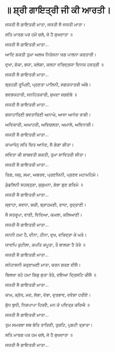 # ॥ ਸ਼੍ਰੀ ਗਾਇਤ੍ਰੀ ਜੀ ਕੀ ਆਰਤੀ।

ਜਯਤੀ ਜੈ ਗਾਇਤਰੀ ਮਾਤਾ, ਜਯਤੀ ਜੈ ਜਯਤੀ ਮਾਤਾ।

ਸਤਿ ਮਾਰਗ ਪਰ ਹਮੇਂ ਚਲੋ, ਜੋ ਹੈ ਸੁਖਦਾਤਾ ॥

ਜਯਤੀ ਜੈ ਗਾਇਤਰੀ ਮਾਤਾ...

ਆਦਿ ਸ਼ਕਤੀ ਤੁਮਾ ਅਲਖ ਨਿਰੰਜਨਾ ਜਗ ਪਾਲਨਾ ਕਰਤਾਰੀ।

ਦੁਖਾ, ਸ਼ੋਕਾ, ਭਯਾ, ਕਲੇਸ਼ਾ, ਕਲਹਾ ਦਰਿਦ੍ਰਯਾ ਦਿਨਯ ਹਰਤ੍ਰੀ ॥

ਜਯਤੀ ਜੈ ਗਾਇਤਰੀ ਮਾਤਾ...

ਬ੍ਰਹੜੀ ਰੂਪਿਣੀ, ਪ੍ਰਣਤਾ ਪਾਲਿਨੀ, ਜਗਤਧਾਤਰੀ ਅੰਬੇ।

ਭਵਭਯਹਾਰੀ, ਜਨਹਿਤਕਾਰੀ, ਸੁਖਦਾ ਜਗਦੰਬੇ ॥

ਜਯਤੀ ਜੈ ਗਾਇਤਰੀ ਮਾਤਾ...

ਭਯਾਹਾਰਿਣੀ ਭਵਤਾਰਿਣੀ ਅਨਾਘੇ, ਆਜਾ ਆਨੰਦ ਰਾਸ਼ੀ।

ਅਵਿਕਾਰੀ, ਅਘਾਹਰੀ, ਅਵਿਚਲਤਾ, ਅਮਾਲੇ, ਅਵਿਨਾਸ਼ੀ।

ਜਯਤੀ ਜੈ ਗਾਇਤਰੀ ਮਾਤਾ...

ਕਾਮਾਧੇਨੁ ਸਤਿ ਚਿਤ ਆਨੰਦ, ਜੈ ਗੰਗਾ ਗੀਤਾ।

ਸਵਿਤਾ ਕੀ ਸ਼ਾਸ਼ਵਤੀ ਸ਼ਕਤੀ, ਤੁਮਾ ਸਾਵਿਤਰੀ ਸੀਤਾ।

ਜਯਤੀ ਜੈ ਗਾਇਤਰੀ ਮਾਤਾ...

ਰਿਗ, ਯਜੁ, ਸਮਾ, ਅਥਰਵ, ਪ੍ਰਣਯਿਨੀ, ਪ੍ਰਣਵ ਮਹਾਮਹਿਮੇ।

ਕੁੰਡਲਿਨੀ ਸਹਸ੍ਤ੍ਰਾ, ਸੁਸ਼ੁਮਨਾ, ਸ਼ੋਭਾ ਗੁਣ ਗਰਿਮੇ ॥

ਜਯਤੀ ਜੈ ਗਾਇਤਰੀ ਮਾਤਾ...

ਸ੍ਵਾਹਾ, ਸਵਧਾ, ਸ਼ਚੀ, ਬ੍ਰਾਹਮਣੀ, ਰਾਧਾ, ਰੁਦ੍ਰਾਣੀ।

ਜੈ ਸਤਰੂਪਾ, ਵਾਣੀ, ਵਿਦਿਆ, ਕਮਲਾ, ਕਲਿਆਣੀ।

ਜਯਤੀ ਜੈ ਗਾਇਤਰੀ ਮਾਤਾ...

ਜਨਨੀ ਹਮਾ ਹੈ, ਦੀਨਾ, ਹੀਨਾ, ਦੁਖ, ਦਰਿਦ੍ਰਾ ਕੇ ਘਰੇ।

ਯਾਦਪਿ ਕੁਟੀਲਾ, ਕਪਤਿ ਕਪੂਤਾ, ਤੌ ਬਾਲਕਾ ਹੈ ਤੇਰੇ ॥

ਜਯਤੀ ਜੈ ਗਾਇਤਰੀ ਮਾਤਾ...

ਸਨੇਹਾਸਨੀ ਕਰੁਣਾਮਈ ਮਾਤਾ, ਚਰਨ ਸ਼ਰਣ ਦੀਜੈ।

ਬਿਲਖਾ ਰਹੇ ਹਮਾ ਸ਼ਿਸ਼ੁ ਸੁਤਾ ਤੇਰੇ, ਦਇਆ ਦ੍ਰਿਸਟਿ ਕੀਜੈ ॥

ਜਯਤੀ ਜੈ ਗਾਇਤਰੀ ਮਾਤਾ...

ਕਾਮ, ਕ੍ਰੋਧ, ਮਦ, ਲੋਭਾ, ਦੰਭਾ, ਦੁਰਭਾਵ, ਦਵੇਸ਼ਾ ਹਰੀਏ।

ਸ਼ੁੱਧ ਬੁਧੀ, ਨਿਸ਼ਪਾਪਾ ਹਿਰਦੈ, ਮਨ ਕੋ ਪਵਿਤ੍ਰ ਕਰਿਐ ॥

ਜਯਤੀ ਜੈ ਗਾਇਤਰੀ ਮਾਤਾ...

ਤੁਮ ਸਮਰਥਾ ਸਬ ਭੰਤਿ ਤਾਰਿਣੀ, ਤੁਸ਼ਟਿ, ਪੁਸ਼ਟੀ ਤ੍ਰਾਤਾ।

ਸਤਿ ਮਾਰਗ ਪਰ ਹਮ ਚਲੋ, ਜੋ ਹੈ ਸੁਖਦਾਤਾ ॥

ਜਯਤੀ ਜੈ ਗਾਇਤਰੀ ਮਾਤਾ...